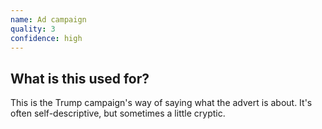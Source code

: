```yaml
---
name: Ad campaign
quality: 3
confidence: high
---
```


## What is this used for?

This is the Trump campaign's way of saying what the advert is about. It's often self-descriptive,
but sometimes a little cryptic.

